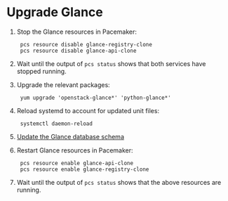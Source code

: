 # Upgrade Glance

1. Stop the Glance resources in Pacemaker:

        pcs resource disable glance-registry-clone
        pcs resource disable glance-api-clone

1. Wait until the output of `pcs status` shows that both services have
   stopped running.

1. Upgrade the relevant packages:

        yum upgrade 'openstack-glance*' 'python-glance*'

1. Reload systemd to account for updated unit files:

        systemctl daemon-reload

1. [Update the Glance database schema](database-upgrades.html)

1. Restart Glance resources in Pacemaker:

        pcs resource enable glance-api-clone
        pcs resource enable glance-registry-clone

1. Wait until the output of `pcs status` shows that the above
   resources are running.

